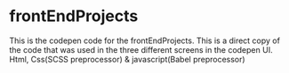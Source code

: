 # frontEndProjects
This is the codepen code for the frontEndProjects. 
This is a direct copy of the code that was used in the three different screens in the codepen UI.
Html, Css(SCSS preprocessor) & javascript(Babel preprocessor)
